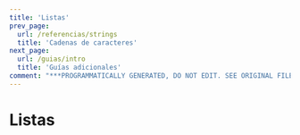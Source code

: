 ```yaml
---
title: 'Listas'
prev_page:
  url: /referencias/strings
  title: 'Cadenas de caracteres'
next_page:
  url: /guias/intro
  title: 'Guías adicionales'
comment: "***PROGRAMMATICALLY GENERATED, DO NOT EDIT. SEE ORIGINAL FILES IN /content***"
---
```

# Listas





